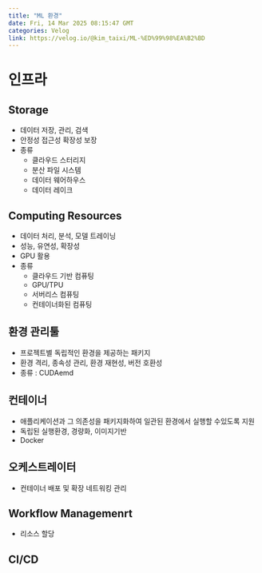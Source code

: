 ```yaml
---
title: "ML 환경"
date: Fri, 14 Mar 2025 08:15:47 GMT
categories: Velog
link: https://velog.io/@kim_taixi/ML-%ED%99%98%EA%B2%BD
---
```


<h1 id="인프라">인프라</h1>
<h2 id="storage">Storage</h2>
<ul>
<li>데이터 저장, 관리, 검색</li>
<li>안정성 접근성 확장성 보장</li>
<li>종류<ul>
<li>클라우드 스터리지</li>
<li>분산 파일 시스템</li>
<li>데이터 웨어하우스</li>
<li>데이터 레이크</li>
</ul>
</li>
</ul>
<h2 id="computing-resources">Computing Resources</h2>
<ul>
<li>데이터 처리, 분석, 모델 트레이닝</li>
<li>성능, 유연성, 확장성</li>
<li>GPU 활용</li>
<li>종류<ul>
<li>클라우드 기반 컴퓨팅</li>
<li>GPU/TPU</li>
<li>서버리스 컴퓨팅</li>
<li>컨테이너화된 컴퓨팅</li>
</ul>
</li>
</ul>
<h2 id="환경-관리툴">환경 관리툴</h2>
<ul>
<li>프로젝트별 독립적인 환경을 제공하는 패키지</li>
<li>환경 격리, 종속성 관리, 환경 재현성, 버전 호환성</li>
<li>종류 : CUDAemd</li>
</ul>
<h2 id="컨테이너">컨테이너</h2>
<ul>
<li>애플리케이션과 그 의존성을 패키지화하여 일관된 환경에서 실행할 수있도록 지원</li>
<li>독립된 실행환경, 경량화, 이미지기반</li>
<li>Docker</li>
</ul>
<h2 id="오케스트레이터">오케스트레이터</h2>
<ul>
<li>컨테이너 배포 및 확장 네트워킹 관리</li>
</ul>
<h2 id="workflow-managemenrt">Workflow Managemenrt</h2>
<ul>
<li>리소스 할당</li>
</ul>
<h2 id="cicd">CI/CD</h2>
